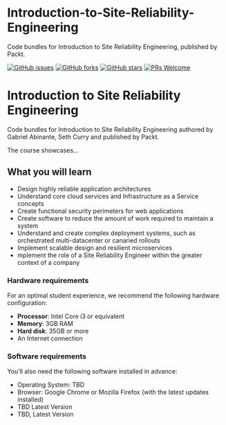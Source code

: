 # Introduction-to-Site-Reliability-Engineering
Code bundles for Introduction to Site Reliability Engineering, published by Packt. 

[![GitHub issues](https://img.shields.io/github/issues/TrainingByPackt/Introduction-to-Site-Reliability-Engineering.svg)](https://github.com/TrainingByPackt/Introduction-to-Site-Reliability-Engineering/issues)
[![GitHub forks](https://img.shields.io/github/forks/TrainingByPackt/Introduction-to-Site-Reliability-Engineering.svg)](https://github.com/TrainingByPackt/Introduction-to-Site-Reliability-Engineering/network)
[![GitHub stars](https://img.shields.io/github/stars/TrainingByPackt/Introduction-to-Site-Reliability-Engineering.svg)](https://github.com/TrainingByPackt/Introduction-to-Site-Reliability-Engineering/stargazers)
[![PRs Welcome](https://img.shields.io/badge/PRs-welcome-brightgreen.svg)](https://github.com/TrainingByPackt/Introduction-to-Site-Reliability-Engineering/pulls)

# Introduction to Site Reliability Engineering

Code bundles for Introduction to Site Reliability Engineering authored by Gabriel Abinante, Seth Curry and published by Packt.

The course showcases...

## What you will learn
*	Design highly reliable application architectures
*	Understand core cloud services and Infrastructure as a Service concepts
*	Create functional security perimeters for web applications
*	Create software to reduce the amount of work required to maintain a system
*	Understand and create complex deployment systems, such as orchestrated multi-datacenter or canaried rollouts
*	Implement scalable design  and resilient microservices
*	mplement the role of a Site Reliability Engineer within the greater context of a company

### Hardware requirements
For an optimal student experience, we recommend the following hardware configuration:
* **Processor**: Intel Core i3 or equivalent
* **Memory**: 3GB RAM
* **Hard disk**: 35GB or more
* An Internet connection

### Software requirements
You’ll also need the following software installed in advance:
* Operating System: TBD
* Browser: Google Chrome or Mozilla Firefox (with the latest updates installed)
* TBD Latest Version
* TBD, Latest Version

